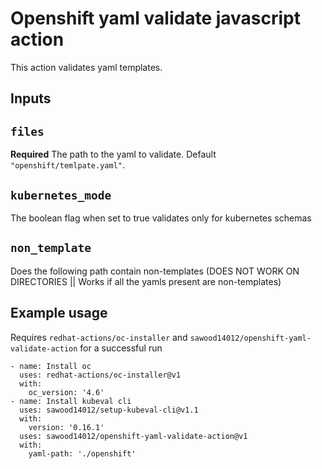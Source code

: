 # Openshift yaml validate javascript action

This action validates yaml templates.

## Inputs

## `files`

**Required** The path to the yaml to validate. Default `"openshift/temlpate.yaml"`.

## `kubernetes_mode`
The boolean flag when set to true validates only for kubernetes schemas

## `non_template`
Does the following path contain non-templates (DOES NOT WORK ON DIRECTORIES || Works if all the yamls present are non-templates)
## Example usage
Requires `redhat-actions/oc-installer` and `sawood14012/openshift-yaml-validate-action` for a successful run
```
- name: Install oc
  uses: redhat-actions/oc-installer@v1
  with:
    oc_version: '4.6'
- name: Install kubeval cli
  uses: sawood14012/setup-kubeval-cli@v1.1
  with:
    version: '0.16.1'
  uses: sawood14012/openshift-yaml-validate-action@v1
  with:
    yaml-path: './openshift'

```
